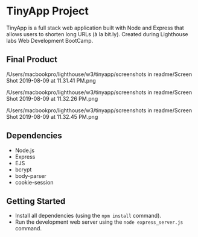 # TinyApp Project

TinyApp is a full stack web application built with Node and Express that allows users to shorten long URLs (à la bit.ly).
Created during Lighthouse labs Web Development BootCamp.

## Final Product

/Users/macbookpro/lighthouse/w3/tinyapp/screenshots in readme/Screen Shot 2019-08-09 at 11.31.41 PM.png

/Users/macbookpro/lighthouse/w3/tinyapp/screenshots in readme/Screen Shot 2019-08-09 at 11.32.26 PM.png

/Users/macbookpro/lighthouse/w3/tinyapp/screenshots in readme/Screen Shot 2019-08-09 at 11.32.45 PM.png

## Dependencies

- Node.js
- Express
- EJS
- bcrypt
- body-parser
- cookie-session

## Getting Started

- Install all dependencies (using the `npm install` command).
- Run the development web server using the `node express_server.js` command.
